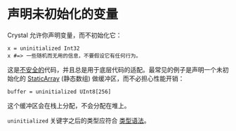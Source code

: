 # 声明未初始化的变量

Crystal 允许你声明变量，而不初始化它：

```crystal
x = uninitialized Int32
x #=> 一些随机而无用的信息，不要假设它有任何行为。
```

这是[不安全的](unsafe.html)代码，并且总是用于底层代码的适配。最常见的例子是声明一个未初始化的 [StaticArray](http://crystal-lang.org/api/StaticArray.html) (静态数组) 做缓冲区，而不必担心性能开销：

```crystal
buffer = uninitialized UInt8[256]
```

这个缓冲区会在栈上分配，不会分配在堆上。

`uninitialized` 关键字之后的类型应符合 [类型语法](type_grammar.html)。

